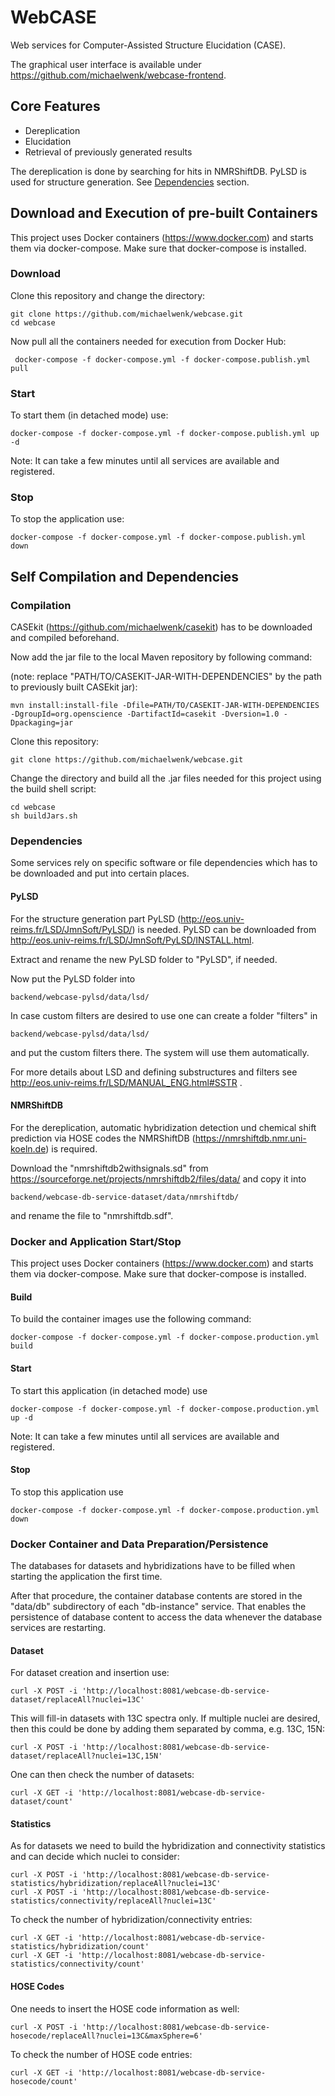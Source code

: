 # WebCASE
Web services for Computer-Assisted Structure Elucidation (CASE).

The graphical user interface is available under https://github.com/michaelwenk/webcase-frontend.

## Core  Features
- Dereplication
- Elucidation
- Retrieval of previously generated results 

The dereplication is done by searching for hits in NMRShiftDB. 
PyLSD is used for structure generation. See [Dependencies](#dependencies) section.

## Download and Execution of pre-built Containers
This project uses Docker containers (https://www.docker.com) and starts them via docker-compose. Make sure that docker-compose is installed.

### Download
Clone this repository and change the directory:
 
    git clone https://github.com/michaelwenk/webcase.git
    cd webcase

Now pull all the containers needed for execution from Docker Hub:

     docker-compose -f docker-compose.yml -f docker-compose.publish.yml pull

### Start
To start them (in detached mode) use:

    docker-compose -f docker-compose.yml -f docker-compose.publish.yml up -d

Note: It can take a few minutes until all services are available and registered.

### Stop
To stop the application use:

    docker-compose -f docker-compose.yml -f docker-compose.publish.yml down

## Self Compilation and Dependencies

### Compilation
CASEkit (https://github.com/michaelwenk/casekit) has to be downloaded and compiled beforehand.

Now add the jar file to the local Maven repository by following command:

(note: replace "PATH/TO/CASEKIT-JAR-WITH-DEPENDENCIES" by the path to previously built CASEkit jar):

    mvn install:install-file -Dfile=PATH/TO/CASEKIT-JAR-WITH-DEPENDENCIES -DgroupId=org.openscience -DartifactId=casekit -Dversion=1.0 -Dpackaging=jar

Clone this repository:

    git clone https://github.com/michaelwenk/webcase.git

Change the directory and build all the .jar files needed for this project using the build shell script:

    cd webcase
    sh buildJars.sh

### Dependencies
Some services rely on specific software or file dependencies which has to be downloaded and put into certain places.
#### PyLSD
For the structure generation part PyLSD (http://eos.univ-reims.fr/LSD/JmnSoft/PyLSD/) is needed.
PyLSD can be downloaded from http://eos.univ-reims.fr/LSD/JmnSoft/PyLSD/INSTALL.html.

Extract and rename the new PyLSD folder to "PyLSD", if needed.

Now put the PyLSD folder into 

    backend/webcase-pylsd/data/lsd/

In case custom filters are desired to use one can create a folder "filters" in

    backend/webcase-pylsd/data/lsd/

and put the custom filters there. The system will use them automatically.

For more details about LSD and defining substructures and filters see http://eos.univ-reims.fr/LSD/MANUAL_ENG.html#SSTR .

#### NMRShiftDB
For the dereplication, automatic hybridization detection und chemical shift prediction via HOSE codes the NMRShiftDB (https://nmrshiftdb.nmr.uni-koeln.de) is required.

Download the "nmrshiftdb2withsignals.sd" from https://sourceforge.net/projects/nmrshiftdb2/files/data/ and copy it into 

    backend/webcase-db-service-dataset/data/nmrshiftdb/

and rename the file to "nmrshiftdb.sdf". 

### Docker and Application Start/Stop
This project uses Docker containers (https://www.docker.com) and starts them via docker-compose. Make sure that docker-compose is installed.

#### Build
To build the container images use the following command:

    docker-compose -f docker-compose.yml -f docker-compose.production.yml build

#### Start 
To start this application (in detached mode) use

    docker-compose -f docker-compose.yml -f docker-compose.production.yml up -d

Note: It can take a few minutes until all services are available and registered.

#### Stop
To stop this application use

    docker-compose -f docker-compose.yml -f docker-compose.production.yml down

### Docker Container and Data Preparation/Persistence
The databases for datasets and hybridizations have to be filled when starting the application the first time.

After that procedure, the container database contents are stored in the "data/db" subdirectory of each "db-instance" service.
That enables the persistence of database content to access the data whenever the database services are restarting.

#### Dataset
For dataset creation and insertion use:

    curl -X POST -i 'http://localhost:8081/webcase-db-service-dataset/replaceAll?nuclei=13C'

This will fill-in datasets with 13C spectra only. If multiple nuclei are desired, 
then this could be done by adding them separated by comma, e.g. 13C, 15N: 

    curl -X POST -i 'http://localhost:8081/webcase-db-service-dataset/replaceAll?nuclei=13C,15N'

One can then check the number of datasets:

    curl -X GET -i 'http://localhost:8081/webcase-db-service-dataset/count' 

#### Statistics
As for datasets we need to build the hybridization and connectivity statistics and can decide which nuclei to consider:

    curl -X POST -i 'http://localhost:8081/webcase-db-service-statistics/hybridization/replaceAll?nuclei=13C'
    curl -X POST -i 'http://localhost:8081/webcase-db-service-statistics/connectivity/replaceAll?nuclei=13C'


To check the number of hybridization/connectivity entries:

    curl -X GET -i 'http://localhost:8081/webcase-db-service-statistics/hybridization/count'
    curl -X GET -i 'http://localhost:8081/webcase-db-service-statistics/connectivity/count'

#### HOSE Codes
One needs to insert the HOSE code information as well:

    curl -X POST -i 'http://localhost:8081/webcase-db-service-hosecode/replaceAll?nuclei=13C&maxSphere=6'

To check the number of HOSE code entries:

    curl -X GET -i 'http://localhost:8081/webcase-db-service-hosecode/count'



